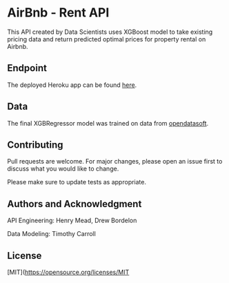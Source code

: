 # AirBnb - Rent API

This API created by Data Scientists uses XGBoost model to take existing pricing data and return predicted optimal prices for property rental on Airbnb.


## Endpoint

The deployed Heroku app can be found [here](https://air-bnb-price.herokuapp.com/).


## Data

The final XGBRegressor model was trained on data from [opendatasoft](https://public.opendatasoft.com/explore/dataset/airbnb-listings/export/?disjunctive.host_verifications&disjunctive.amenities&disjunctive.features). 



## Contributing
Pull requests are welcome. For major changes, please open an issue first to discuss what you would like to change.

Please make sure to update tests as appropriate.

## Authors and Acknowledgment
API Engineering: Henry Mead, Drew Bordelon

Data Modeling: Timothy Carroll

## License
[MIT](https://opensource.org/licenses/MIT
